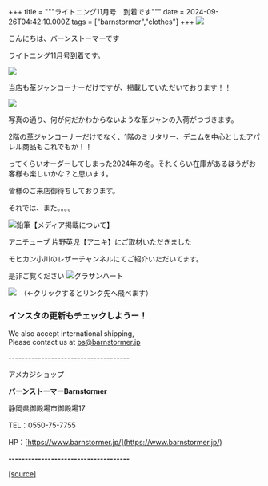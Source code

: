 +++
title = """ライトニング11月号　到着です"""
date = 2024-09-26T04:42:10.000Z
tags = ["barnstormer","clothes"]
+++
[![](https://stat.ameba.jp/user_images/20231023/16/barnstormer-go/b2/03/p/o0420015015354743273.png)](https://ameblo.jp/barnstormer-go/entry-12825670498.html)

こんにちは、バーンストーマーです

ライトニング11月号到着です。

[![](https://stat.ameba.jp/user_images/20240926/13/barnstormer-go/c4/77/j/o0466070015490781100.jpg)](https://stat.ameba.jp/user_images/20240926/13/barnstormer-go/c4/77/j/o0466070015490781100.jpg)

当店も革ジャンコーナーだけですが、掲載していただいております！！

[![](https://stat.ameba.jp/user_images/20240926/13/barnstormer-go/79/02/j/o0466070015490781098.jpg)](https://stat.ameba.jp/user_images/20240926/13/barnstormer-go/79/02/j/o0466070015490781098.jpg)

写真の通り、何が何だかわからないような革ジャンの入荷がつづきます。

2階の革ジャンコーナーだけでなく、1階のミリタリー、デニムを中心としたアパレル商品もこれでもか！！

ってくらいオーダーしてしまった2024年の冬。それくらい在庫があるほうがお客様も楽しいかな？と思います。

皆様のご来店御待ちしております。

それでは、また。。。。

![鉛筆](https://stat100.ameba.jp/blog/ucs/img/char/char3/519.png)【メディア掲載について】

アニチューブ 片野英児【アニキ】にご取材いただきました

モヒカン小川のレザーチャンネルにてご紹介いただいてます。

是非ご覧ください ![グラサンハート](https://stat100.ameba.jp/blog/ucs/img/char/char3/148.png)

[![](https://stat.ameba.jp/user_images/20230412/16/barnstormer-go/6a/23/p/o0108010815269242493.png)](https://www.instagram.com/barnstormer_daily/)　（←クリックするとリンク先へ飛べます）

### インスタの更新もチェックしようー！

We also accept international shipping,  
Please contact us at bs@barnstormer.jp

**\-------------------------------------**

アメカジショップ

**バーンストーマーBarnstormer**

静岡県御殿場市御殿場17

TEL：0550-75-7755

HP：[https://www.barnstormer.jp/](https://www.barnstormer.jp/)

**\-------------------------------------**

[[source]](https://ameblo.jp/barnstormer-go/entry-12868983036.html)
